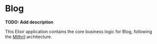 # Blog

**TODO: Add description**

This Elixir application contains the core business logic for Blog, following the [Mithril](https://github.com/infinitered/mithril) architecture.